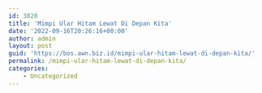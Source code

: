 ```yaml
---
id: 3820
title: 'Mimpi Ular Hitam Lewat Di Depan Kita'
date: '2022-09-16T20:26:16+00:00'
author: admin
layout: post
guid: 'https://bos.awn.biz.id/mimpi-ular-hitam-lewat-di-depan-kita/'
permalink: /mimpi-ular-hitam-lewat-di-depan-kita/
categories:
    - Uncategorized
---
```


